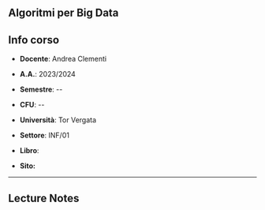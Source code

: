 Algoritmi per Big Data
--------------------------
## Info corso
- **Docente**: Andrea Clementi
- **A.A.**: 2023/2024
- **Semestre**: --
- **CFU**: --
- **Università**: Tor Vergata
- **Settore**: INF/01

- **Libro**: 
- **Sito:** 

----------------
## Lecture Notes